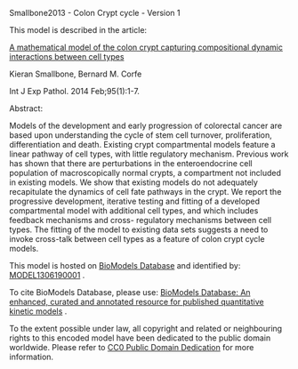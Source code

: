 

Smallbone2013 - Colon Crypt cycle - Version 1

This model is described in the article:

[A mathematical model of the colon crypt capturing compositional dynamic
interactions between cell types](http://identifiers.org/pubmed/\[PMID\])

Kieran Smallbone, Bernard M. Corfe

Int J Exp Pathol. 2014 Feb;95(1):1-7.

Abstract:

Models of the development and early progression of colorectal cancer are based
upon understanding the cycle of stem cell turnover, proliferation,
differentiation and death. Existing crypt compartmental models feature a
linear pathway of cell types, with little regulatory mechanism. Previous work
has shown that there are perturbations in the enteroendocrine cell population
of macroscopically normal crypts, a compartment not included in existing
models. We show that existing models do not adequately recapitulate the
dynamics of cell fate pathways in the crypt. We report the progressive
development, iterative testing and fitting of a developed compartmental model
with additional cell types, and which includes feedback mechanisms and cross-
regulatory mechanisms between cell types. The fitting of the model to existing
data sets suggests a need to invoke cross-talk between cell types as a feature
of colon crypt cycle models.

This model is hosted on [BioModels Database](http://www.ebi.ac.uk/biomodels/)
and identified by:
[MODEL1306190001](http://identifiers.org/biomodels.db/MODEL1306190001) .

To cite BioModels Database, please use: [BioModels Database: An enhanced,
curated and annotated resource for published quantitative kinetic
models](http://identifiers.org/pubmed/20587024) .

To the extent possible under law, all copyright and related or neighbouring
rights to this encoded model have been dedicated to the public domain
worldwide. Please refer to [CC0 Public Domain
Dedication](http://creativecommons.org/publicdomain/zero/1.0/) for more
information.

